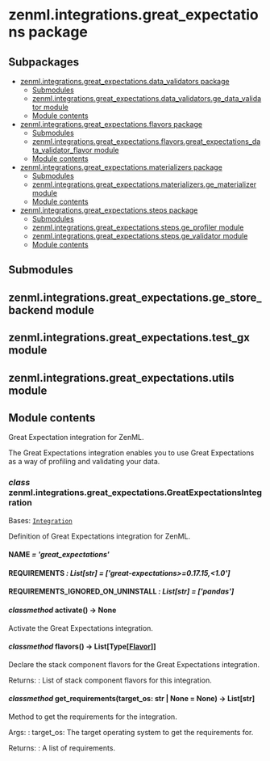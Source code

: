 # zenml.integrations.great_expectations package

## Subpackages

* [zenml.integrations.great_expectations.data_validators package](zenml.integrations.great_expectations.data_validators.md)
  * [Submodules](zenml.integrations.great_expectations.data_validators.md#submodules)
  * [zenml.integrations.great_expectations.data_validators.ge_data_validator module](zenml.integrations.great_expectations.data_validators.md#zenml-integrations-great-expectations-data-validators-ge-data-validator-module)
  * [Module contents](zenml.integrations.great_expectations.data_validators.md#module-contents)
* [zenml.integrations.great_expectations.flavors package](zenml.integrations.great_expectations.flavors.md)
  * [Submodules](zenml.integrations.great_expectations.flavors.md#submodules)
  * [zenml.integrations.great_expectations.flavors.great_expectations_data_validator_flavor module](zenml.integrations.great_expectations.flavors.md#zenml-integrations-great-expectations-flavors-great-expectations-data-validator-flavor-module)
  * [Module contents](zenml.integrations.great_expectations.flavors.md#module-contents)
* [zenml.integrations.great_expectations.materializers package](zenml.integrations.great_expectations.materializers.md)
  * [Submodules](zenml.integrations.great_expectations.materializers.md#submodules)
  * [zenml.integrations.great_expectations.materializers.ge_materializer module](zenml.integrations.great_expectations.materializers.md#zenml-integrations-great-expectations-materializers-ge-materializer-module)
  * [Module contents](zenml.integrations.great_expectations.materializers.md#module-contents)
* [zenml.integrations.great_expectations.steps package](zenml.integrations.great_expectations.steps.md)
  * [Submodules](zenml.integrations.great_expectations.steps.md#submodules)
  * [zenml.integrations.great_expectations.steps.ge_profiler module](zenml.integrations.great_expectations.steps.md#zenml-integrations-great-expectations-steps-ge-profiler-module)
  * [zenml.integrations.great_expectations.steps.ge_validator module](zenml.integrations.great_expectations.steps.md#zenml-integrations-great-expectations-steps-ge-validator-module)
  * [Module contents](zenml.integrations.great_expectations.steps.md#module-contents)

## Submodules

## zenml.integrations.great_expectations.ge_store_backend module

## zenml.integrations.great_expectations.test_gx module

## zenml.integrations.great_expectations.utils module

## Module contents

Great Expectation integration for ZenML.

The Great Expectations integration enables you to use Great Expectations as a
way of profiling and validating your data.

### *class* zenml.integrations.great_expectations.GreatExpectationsIntegration

Bases: [`Integration`](zenml.integrations.md#zenml.integrations.integration.Integration)

Definition of Great Expectations integration for ZenML.

#### NAME *= 'great_expectations'*

#### REQUIREMENTS *: List[str]* *= ['great-expectations>=0.17.15,<1.0']*

#### REQUIREMENTS_IGNORED_ON_UNINSTALL *: List[str]* *= ['pandas']*

#### *classmethod* activate() → None

Activate the Great Expectations integration.

#### *classmethod* flavors() → List[Type[[Flavor](zenml.stack.md#zenml.stack.flavor.Flavor)]]

Declare the stack component flavors for the Great Expectations integration.

Returns:
: List of stack component flavors for this integration.

#### *classmethod* get_requirements(target_os: str | None = None) → List[str]

Method to get the requirements for the integration.

Args:
: target_os: The target operating system to get the requirements for.

Returns:
: A list of requirements.
